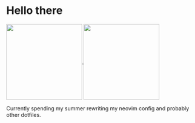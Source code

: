 # Hello there

<!--
**peter-bread/peter-bread** is a ✨ _special_ ✨ repository because its `README.md` (this file) appears on your GitHub profile.

Here are some ideas to get you started:

- 🔭 I’m currently working on ...
- 🌱 I’m currently learning ...
- 👯 I’m looking to collaborate on ...
- 🤔 I’m looking for help with ...
- 💬 Ask me about ...
- 📫 How to reach me: ...
- 😄 Pronouns: ...
- ⚡ Fun fact: ...
-->

<a href="https://github.com/peter-bread">
  <img height=200 align="center" src="https://github-readme-stats.vercel.app/api?username=peter-bread" />
</a>
<a href="https://github.com/peter-bread">
  <img height=200 align="center" src="https://github-readme-stats.vercel.app/api/top-langs?username=peter-bread&layout=compact&langs_count=8&card_width=320&exclude_repo=chess-engine" />
</a>

<br>

Currently spending my summer rewriting my neovim config and probably other dotfiles.
